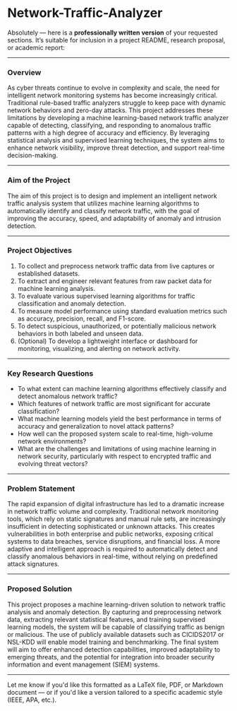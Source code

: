 # Network-Traffic-Analyzer
Absolutely — here is a **professionally written version** of your requested sections. It’s suitable for inclusion in a project README, research proposal, or academic report:

---

### **Overview**

As cyber threats continue to evolve in complexity and scale, the need for intelligent network monitoring systems has become increasingly critical. Traditional rule-based traffic analyzers struggle to keep pace with dynamic network behaviors and zero-day attacks. This project addresses these limitations by developing a machine learning-based network traffic analyzer capable of detecting, classifying, and responding to anomalous traffic patterns with a high degree of accuracy and efficiency. By leveraging statistical analysis and supervised learning techniques, the system aims to enhance network visibility, improve threat detection, and support real-time decision-making.

---

### **Aim of the Project**

The aim of this project is to design and implement an intelligent network traffic analysis system that utilizes machine learning algorithms to automatically identify and classify network traffic, with the goal of improving the accuracy, speed, and adaptability of anomaly and intrusion detection.

---

### **Project Objectives**

1. To collect and preprocess network traffic data from live captures or established datasets.
2. To extract and engineer relevant features from raw packet data for machine learning analysis.
3. To evaluate various supervised learning algorithms for traffic classification and anomaly detection.
4. To measure model performance using standard evaluation metrics such as accuracy, precision, recall, and F1-score.
5. To detect suspicious, unauthorized, or potentially malicious network behaviors in both labeled and unseen data.
6. (Optional) To develop a lightweight interface or dashboard for monitoring, visualizing, and alerting on network activity.

---

### **Key Research Questions**

* To what extent can machine learning algorithms effectively classify and detect anomalous network traffic?
* Which features of network traffic are most significant for accurate classification?
* What machine learning models yield the best performance in terms of accuracy and generalization to novel attack patterns?
* How well can the proposed system scale to real-time, high-volume network environments?
* What are the challenges and limitations of using machine learning in network security, particularly with respect to encrypted traffic and evolving threat vectors?

---

### **Problem Statement**

The rapid expansion of digital infrastructure has led to a dramatic increase in network traffic volume and complexity. Traditional network monitoring tools, which rely on static signatures and manual rule sets, are increasingly insufficient in detecting sophisticated or unknown attacks. This creates vulnerabilities in both enterprise and public networks, exposing critical systems to data breaches, service disruptions, and financial loss. A more adaptive and intelligent approach is required to automatically detect and classify anomalous behaviors in real-time, without relying on predefined attack signatures.

---

### **Proposed Solution**

This project proposes a machine learning-driven solution to network traffic analysis and anomaly detection. By capturing and preprocessing network data, extracting relevant statistical features, and training supervised learning models, the system will be capable of classifying traffic as benign or malicious. The use of publicly available datasets such as CICIDS2017 or NSL-KDD will enable model training and benchmarking. The final system will aim to offer enhanced detection capabilities, improved adaptability to emerging threats, and the potential for integration into broader security information and event management (SIEM) systems.

---

Let me know if you'd like this formatted as a LaTeX file, PDF, or Markdown document — or if you'd like a version tailored to a specific academic style (IEEE, APA, etc.).
